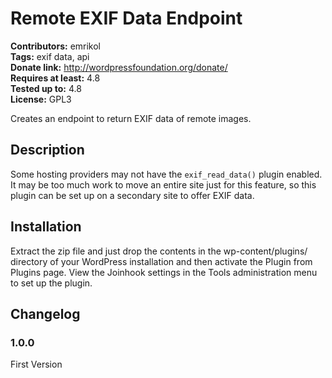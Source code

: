 # Remote EXIF Data Endpoint 
**Contributors:** emrikol  
**Tags:** exif data, api  
**Donate link:** http://wordpressfoundation.org/donate/  
**Requires at least:** 4.8  
**Tested up to:** 4.8  
**License:** GPL3  

Creates an endpoint to return EXIF data of remote images.


## Description 
Some hosting providers may not have the `exif_read_data()` plugin enabled.  It may be too much work to move an entire site just for this feature, so this plugin can be set up on a secondary site to offer EXIF data.


## Installation 
Extract the zip file and just drop the contents in the wp-content/plugins/ directory of your WordPress installation and then activate the Plugin from Plugins page.  View the Joinhook settings in the Tools administration menu to set up the plugin.


## Changelog 


### 1.0.0 

First Version
